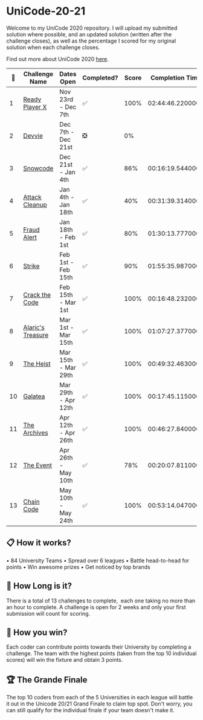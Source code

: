 # UniCode-20-21

Welcome to my UniCode 2020 repository. I will upload my submitted solution where possible, and an updated solution (written after the challenge closes), as well as the percentage I scored for my original solution when each challenge closes.

Find out more about UniCode 2020 [here](https://www.showcode.io/unicode/).


:pencil: | Challenge Name     | Dates Open          | Completed?         | Score | Completion Time
---------|--------------------|---------------------|--------------------|-------|------------------
1        | [Ready Player X][1]| Nov 23rd - Dec 7th  | :white_check_mark: | 100%  | 02:44:46.2200000
2        | [Devvie][2]        | Dec 7th - Dec 21st  | :negative_squared_cross_mark: |   0%  | 
3        | [Snowcode][3]      | Dec 21st - Jan 4th  | :white_check_mark: |  86%  | 00:16:19.5440000
4        | [Attack Cleanup][4]| Jan 4th - Jan 18th  | :white_check_mark: |  40%  | 00:31:39.3140000
5        | [Fraud Alert][5]   | Jan 18th - Feb 1st  | :white_check_mark: |  80%  | 01:30:13.7770000
6        | [Strike][6]        | Feb 1st - Feb 15th  | :white_check_mark: |  90%  | 01:55:35.9870000
7        | [Crack the Code][7]| Feb 15th - Mar 1st  | :white_check_mark: | 100%  | 00:16:48.2320000
8        | [Alaric's Treasure][8]	| Mar 1st - Mar 15th  | :white_check_mark: | 100%  | 01:07:27.3770000
9        | [The Heist][9]     		| Mar 15th - Mar 29th | :white_check_mark: | 100%  | 00:49:32.4630000
10       | [Galatea][10]       		| Mar 29th - Apr 12th | :white_check_mark: | 100%  | 00:17:45.1150000
11       | [The Archives][11]  		| Apr 12th - Apr 26th | :white_check_mark: | 100%  | 00:46:27.8400000
12       | [The Event][12]     		| Apr 26th - May 10th | :white_check_mark: | 78%   | 00:20:07.8110000
13       | [Chain Code][13]    		| May 10th - May 24th | :white_check_mark: | 100%  | 00:53:14.0470000





## :clipboard:  How it works?

• 84 University Teams
• Spread over 6 leagues
• Battle head-to-head for points
• Win awesome prizes
• Get noticed by top brands

## :red_car:  How Long is it?

There is a total of 13 challenges to complete,  each one taking no more than an hour to complete. 
A challenge is open for 2 weeks and only your first submission will count for scoring.

## :rocket:  How you win?

Each coder can contribute points towards their University by completing a challenge. 
The team with the highest points (taken from the top 10 individual scores) will win the fixture and obtain 3 points.

## :trophy: The Grande Finale

The top 10 coders from each of the 5 Universities in each league will battle it out in the Unicode 20/21 Grand Finale to claim top spot.
Don't worry, you can still qualify for the individual finale if your team doesn't make it.

[1]:https://github.com/namd97/showcode-Unicode-20-21/tree/main/src/unicode2021/namd97/challenge01/Cipher.java
[2]:https://github.com/namd97/showcode-Unicode-20-21/tree/main/src/unicode2021/namd97/challenge02/Solution.java
[3]:https://github.com/namd97/showcode-Unicode-20-21/tree/main/src/unicode2021/namd97/challenge03/Solution.java
[4]:https://github.com/namd97/showcode-Unicode-20-21/tree/main/src/unicode2021/namd97/challenge04/AttackCleanup.java
[5]:https://github.com/namd97/showcode-Unicode-20-21/tree/main/src/unicode2021/namd97/challenge05/PairValidator.java
[6]:https://github.com/namd97/showcode-Unicode-20-21/tree/main/src/unicode2021/namd97/challenge06/Solution.java
[7]:https://github.com/namd97/showcode-Unicode-20-21/tree/main/src/unicode2021/namd97/challenge07/Solution.java
[8]:https://github.com/namd97/showcode-Unicode-20-21/tree/main/src/unicode2021/namd97/challenge08/Solution.java
[9]:https://github.com/namd97/showcode-Unicode-20-21/tree/main/src/unicode2021/namd97/challenge09/Solution.java
[10]:https://github.com/namd97/showcode-Unicode-20-21/tree/main/src/unicode2021/namd97/challenge10/Solution.java
[11]:https://github.com/namd97/showcode-Unicode-20-21/tree/main/src/unicode2021/namd97/challenge11/Solution.java
[12]:https://github.com/namd97/showcode-Unicode-20-21/tree/main/src/unicode2021/namd97/challenge12/Solution.java
[13]:https://github.com/namd97/showcode-Unicode-20-21/tree/main/src/unicode2021/namd97/challenge13/Solution.java
